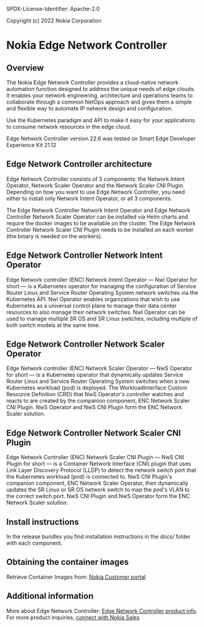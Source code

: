SPDX-License-Identifier: Apache-2.0

Copyright (c) 2022 Nokia Corporation

# Nokia Edge Network Controller

## Overview

The Nokia Edge Network Controller provides a cloud-native network automation function designed to address the unique needs of edge clouds. It enables your network engineering, architecture and operations teams to collaborate through a common NetOps approach and gives them a simple and flexible way to automate IP network design and configuration.  

Use the Kubernetes paradigm and API to make it easy for your applications to consume network resources in the edge cloud.  

Edge Network Controller version 22.6 was tested on Smart Edge Developer Experience Kit 21.12

## Edge Network Controller architecture 

Edge Network Controller consists of 3 components: the Network Intent Operator, Network Scaler Operator and the Network Scaler CNI Plugin. Depending on how you want to use Edge Network Controller, you need either to install only Network Intent Operator, or all 3 components. 

The Edge Network Controller Network Intent Operator and Edge Network Controller Network Scaler Operator can be installed via Helm charts and require the docker images to be available on the cluster. The Edge Network Controller Network Scaler CNI Plugin needs to be installed on each worker (the binary is needed on the workers). 



## Edge Network Controller Network Intent Operator 

Edge Network controller (ENC) Network Intent Operator — NwI Operator for short — is a Kubernetes operator for managing the configuration of Service Router Linux and Service Router Operating System network switches via the Kubernetes API. NwI Operator enables organizations that wish to use Kubernetes as a universal control plane to manage their data center resources to also manage their network switches. NwI Operator can be used to manage multiple SR OS and SR Linux switches, including multiple of both switch models at the same time. 

## Edge Network Controller Network Scaler Operator 

Edge Network controller (ENC) Network Scaler Operator — NwS Operator for short — is a Kubernetes operator that dynamically updates Service Router Linux and Service Router Operating System switches when a new Kubernetes workload (pod) is deployed. The WorkloadInterface Custom Resource Definition (CRD) that NwS Operator's controller watches and reacts to are created by the companion component, ENC Network Scaler CNI Plugin. NwS Operator and NwS CNI Plugin form the ENC Network Scaler solution.  

## Edge Network Controller Network Scaler CNI Plugin 

Edge Network Controller (ENC) Network Scaler CNI Plugin — NwS CNI Plugin for short — is a Container Network Interface (CNI) plugin that uses Link Layer Discovery Protocol (LLDP) to detect the network switch port that the Kubernetes workload (pod) is connected to. NwS CNI Plugin's companion component, ENC Network Scaler Operator, then dynamically updates the SR Linux or SR OS network switch to map the pod's VLAN to the correct switch port. NwS CNI Plugin and NwS Operator form the ENC Network Scaler solution.

## Install instructions
In the release bundles you find installation instructions in the *docs/* folder with each component.

## Obtaining the container images
Retrieve Container Images from: [Nokia Customer portal](https://customer.nokia.com/s/product2/01t3h000002naAXAAY/nsp-network-orchestration)

## Additional information
More about Edge Network Controller: [Edge Network Controller product info](https://www.nokia.com/networks/ip-networks/edge-network-controller/).
For more product inquiries, [connect with Nokia Sales](https://www.nokia.com/networks/connect-with-sales/) 




